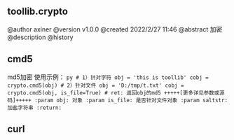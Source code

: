 ## toollib.crypto

@author axiner
@version v1.0.0
@created 2022/2/27 11:46
@abstract 加密
@description
@history

## cmd5
md5加密
    使用示例：
    ```py
        # 1）针对字符
        obj = 'this is toollib'
        cobj = crypto.cmd5(obj)
        # 2）针对文件
        obj = 'D:/tmp/t.txt'
        cobj = crypto.cmd5(obj, is_file=True)
        # ret: 返回obj的md5
        +++++[更多详见参数或源码]+++++
    :param obj: 对象
    :param is_file: 是否针对文件对象
    :param saltstr: 加盐字符串
    :return:
    ```

## curl
